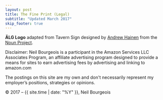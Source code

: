 ```yaml
---
layout: post
title: The Fine Print (Legal)
subtitle: "Updated March 2017"
skip_footer: true
---
```


**ÄLG Logo** adapted from Tavern Sign designed by [Andrew Hainen][ah] from the [Noun Project][noun].

[ah]: http://www.thenounproject.com/ahainen
[noun]: http://www.thenounproject.com

Disclaimer: Neil Bourgeois is a participant in the Amazon Services LLC Associates Program, an affiliate advertising program designed to provide a means for sites to earn advertising fees by advertising and linking to amazon.com

The postings on this site are my own and don't necessarily represent my 
  employer’s positions, strategies or opinions.

&copy; 2017 &ndash; {{ site.time | date: "%Y" }}, Neil Bourgeois
